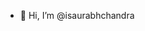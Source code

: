 - 👋 Hi, I’m @isaurabhchandra

<!---
isaurabhchandra/isaurabhchandra is a ✨ special ✨ repository because its `README.md` (this file) appears on your GitHub profile.
You can click the Preview link to take a look at your changes.
--->
